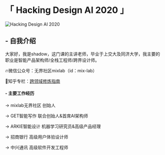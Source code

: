 # 「 Hacking Design AI 2020 」

![Hacking Design AI 2020](https://imgchr.com/i/t2IYeP)


## - 自我介绍  

大家好，我是shadow，这门课的主讲老师，毕业于上交大及同济大学，我主要的职业是智能产品架构师/全栈工程师/跨界设计师。

🔥微信公众号：无界社区mixlab（id：mix-lab）

🚀知乎专栏：[跨领域修炼指南](https://zhuanlan.zhihu.com/DMCode)

 
 
#### - 主要工作经历 

→ mixlab无界社区 创始人 

→ GET智能写作 联合创始人&首席AI架构师 

→ ARKIE智能设计 机器学习研究员&高级产品经理 

→ 招商银行 高级用户体验设计师 

→ 中兴通讯 高级软件开发工程师 


